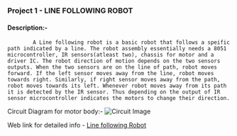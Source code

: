### Project 1 - LINE FOLLOWING ROBOT

#### Description:-
            A Line following robot is a basic robot that follows a speific path indicated by a line. The robot assembly essentially needs a 8051 microcontroller, IR sensors(atleast two), chassis for motor and a driver IC. The robot direction of motion depends on the two sensors outputs. When the two sensors are on the line of path, robot moves forward. If the left sensor moves away from the line, robot moves towards right. Similarly, if right sensor moves away from the path, robot moves towards its left. Whenever robot moves away from its path it is detected by the IR sensor. Thus depending on the output of IR sensor microcontroller indicates the motors to change their direction.
            
Circuit Diagram for motor body:- 
                               ![Circuit Image](https://www.electronicshub.org/wp-content/uploads/2015/10/Line-Follower-Robot-using-Microcontroller-Circuit-Diagram.jpg)

Web link for detailed info - [Line following Robot](https://www.electronicshub.org/line-follower-robot-using-microcontroller/)
